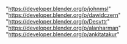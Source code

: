 "https://developer.blender.org/p/johnmsl"
"https://developer.blender.org/p/dawidczern"
"https://developer.blender.org/p/Desvttr"
"https://developer.blender.org/p/alanharman"
"https://developer.blender.org/p/ankitatakur"
 
